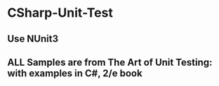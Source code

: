 # CSharp-Unit-Test  
## Use NUnit3  
## ALL Samples are from The Art of Unit Testing: with examples in C#, 2/e book
